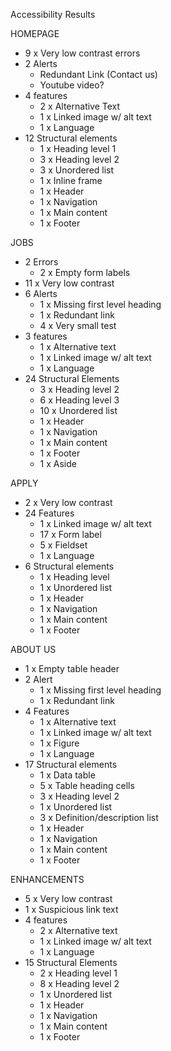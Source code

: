 Accessibility Results

HOMEPAGE
- 9 x Very low contrast errors
- 2 Alerts
  - Redundant Link (Contact us)
  - Youtube video?
- 4 features
  - 2 x Alternative Text
  - 1 x Linked image w/ alt text
  - 1 x Language
- 12 Structural elements
  - 1 x Heading level 1
  - 3 x Heading level 2
  - 3 x Unordered list
  - 1 x Inline frame
  - 1 x Header
  - 1 x Navigation
  - 1 x Main content
  - 1 x Footer

JOBS
- 2 Errors
  - 2 x Empty form labels
- 11 x Very low contrast
- 6 Alerts
  - 1 x Missing first level heading 
  - 1 x Redundant link
  - 4 x Very small test
- 3 features
  - 1 x Alternative text
  - 1 x Linked image w/ alt text
  - 1 x Language
- 24 Structural Elements
  - 3 x Heading level 2
  - 6 x Heading level 3
  - 10 x Unordered list
  - 1 x Header
  - 1 x Navigation
  - 1 x Main content
  - 1 x Footer
  - 1 x Aside

APPLY
- 2 x Very low contrast
- 24 Features
  - 1 x Linked image w/ alt text
  - 17 x Form label
  - 5 x Fieldset
  - 1 x Language
- 6 Structural elements
  - 1 x Heading level
  - 1 x Unordered list
  - 1 x Header
  - 1 x Navigation
  - 1 x Main content
  - 1 x Footer

ABOUT US
- 1 x Empty table header
- 2 Alert
  - 1 x Missing first level heading
  - 1 x Redundant link
- 4 Features
  - 1 x Alternative text
  - 1 x Linked image w/ alt text
  - 1 x Figure
  - 1 x Language
- 17 Structural elements
  - 1 x Data table
  - 5 x Table heading cells
  - 3 x Heading level 2
  - 1 x Unordered list
  - 3 x Definition/description list
  - 1 x Header
  - 1 x Navigation
  - 1 x Main content
  - 1 x Footer

ENHANCEMENTS 
- 5 x Very low contrast
- 1 x Suspicious link text
- 4 features
  - 2 x Alternative text
  - 1 x Linked image w/ alt text
  - 1 x Language
- 15 Structural Elements
  - 2 x Heading level 1
  - 8 x Heading level 2
  - 1 x Unordered list
  - 1 x Header
  - 1 x Navigation
  - 1 x Main content
  - 1 x Footer